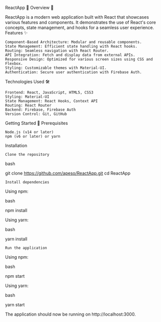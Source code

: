 ReactApp 🌟
Overview 📖

ReactApp is a modern web application built with React that showcases various features and components. It demonstrates the use of React's core concepts, state management, and hooks for a seamless user experience.
Features ✨

    Component-Based Architecture: Modular and reusable components.
    State Management: Efficient state handling with React hooks.
    Routing: Seamless navigation with React Router.
    API Integration: Fetch and display data from external APIs.
    Responsive Design: Optimized for various screen sizes using CSS and Flexbox.
    Styling: Customizable themes with Material-UI.
    Authentication: Secure user authentication with Firebase Auth.

Technologies Used 🛠️

    Frontend: React, JavaScript, HTML5, CSS3
    Styling: Material-UI
    State Management: React Hooks, Context API
    Routing: React Router
    Backend: Firebase, Firebase Auth
    Version Control: Git, GitHub

Getting Started 🚀
Prerequisites

    Node.js (v14 or later)
    npm (v6 or later) or yarn

Installation

    Clone the repository

bash

git clone https://github.com/apeso/ReactApp.git
cd ReactApp

    Install dependencies

Using npm:

bash

npm install

Using yarn:

bash

yarn install

    Run the application

Using npm:

bash

npm start

Using yarn:

bash

yarn start

The application should now be running on http://localhost:3000.